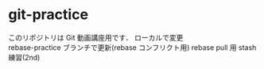 # git-practice

このリポジトリは Git 動画講座用です．
ローカルで変更  
rebase-practice ブランチで更新(rebase コンフリクト用)
rebase pull 用
stash 練習(2nd)
